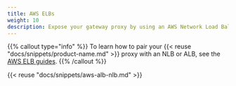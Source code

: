 ```yaml
---
title: AWS ELBs
weight: 10
description: Expose your gateway proxy by using an AWS Network Load Balancer (NLB) or Application Load Balancer (ALB).
---
```


{{% callout type="info" %}}
To learn how to pair your {{< reuse "docs/snippets/product-name.md" >}} proxy with an NLB or ALB, see the [AWS ELB guides](/docs/setup/customize/aws-elb/). 
{{% /callout %}}

{{< reuse "docs/snippets/aws-alb-nlb.md" >}}